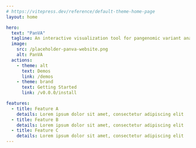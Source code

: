 ```yaml
---
# https://vitepress.dev/reference/default-theme-home-page
layout: home

hero:
  text: "PanVA"
  tagline: An interactive visualization tool for pangenomic variant analysis
  image:
    src: /placeholder-panva-website.png
    alt: PanVA
  actions:
    - theme: alt
      text: Demos
      link: /demos
    - theme: brand
      text: Getting Started
      link: /v0.0.0/install

features:
  - title: Feature A
    details: Lorem ipsum dolor sit amet, consectetur adipiscing elit
  - title: Feature B
    details: Lorem ipsum dolor sit amet, consectetur adipiscing elit
  - title: Feature C
    details: Lorem ipsum dolor sit amet, consectetur adipiscing elit
---
```



